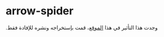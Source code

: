 # arrow-spider

.وجدت هذا التأثير في هذا [الموقع](http://whois.domaintools.com/)، قمت بإستخراجه ونشره للإفادة فقط
